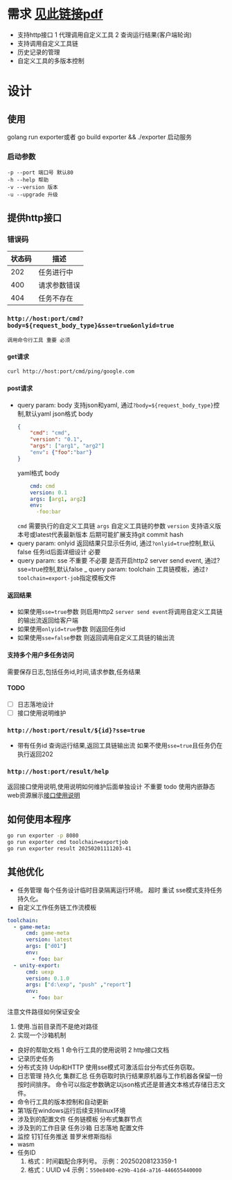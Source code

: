# 需求 [见此链接pdf](doc/客户端转表服务.pdf)
- 支持http接口
    1 代理调用自定义工具
    2 查询运行结果(客户端轮询)
- 支持调用自定义工具链
- 历史记录的管理
- 自定义工具的多版本控制

# 设计
## 使用
  golang run exporter或者
  go build exporter && ./exporter
  启动服务
### 启动参数
    -p --port 端口号 默认80
    -h --help 帮助
    -v --version 版本
    -u --upgrade 升级
## 提供http接口
### 错误码
| 状态码 | 描述 |
|--------|------|
| 202    | 任务进行中 |
| 400    | 请求参数错误 |
| 404    | 任务不存在 |

### `http://host:port/cmd?body=${request_body_type}&sse=true&onlyid=true`
    调用命令行工具 重要 必须
#### get请求
```bash
curl http://host:port/cmd/ping/google.com
```
#### post请求
- query param: body
支持json和yaml, 通过`?body=${request_body_type}`控制,默认yaml
    json格式 body
    ```json
    {
        "cmd": "cmd",
        "version": "0.1",
        "args": ["arg1", "arg2"]
        "env": {"foo":"bar"}
    }
    ```
    yaml格式 body
    ```yaml
        cmd: cmd
        version: 0.1
        args: [arg1, arg2]
        env:
          -foo:bar
    ```
    `cmd`
    需要执行的自定义工具链
    `args`
    自定义工具链的参数
    `version`
    支持语义版本号或latest代表最新版本
    后期可能扩展支持git commit hash
- query param: onlyid
返回结果只显示任务id, 通过`?onlyid=true`控制,默认false
任务id后面详细设计 必要
- query param: sse 不重要 不必要
是否开启http2 server send event, 通过?sse=true控制,默认false
_ query param: toolchain
工具链模板，通过`?toolchain=export-job`指定模板文件
#### 返回结果
- 如果使用`sse=true`参数 则启用http2 `server send event`将调用自定义工具链的输出流返回给客户端
- 如果使用`onlyid=true`参数 则返回任务id
- 如果使用`sse=false`参数 则返回调用自定义工具链的输出流
#### 支持多个用户多任务访问
需要保存日志,包括任务id,时间,请求参数,任务结果
#### TODO
- [ ] 日志落地设计
- [ ] 接口使用说明维护

### `http://host:port/result/${id}?sse=true`
- 带有任务id
查询运行结果,返回工具链输出流
如果不使用`sse=true`且任务仍在执行返回202
### `http://host:port/result/help`
返回接口使用说明,使用说明如何维护后面单独设计 不重要 todo
使用内嵌静态web资源展示[接口使用说明](api/http-doc.txt)

## 如何使用本程序
```bash
go run exporter -p 8080
go run exporter cmd toolchain=exportjob
go run exporter result 20250201111203-41
```

## 其他优化
- 任务管理
  每个任务设计临时目录隔离运行环境。
  超时 重试
  sse模式支持任务持久化。
- 自定义工作任务链工作流模板
```yml
toolchain:
  - game-meta:
      cmd: game-meta
      version: latest
      args: ["d01"]
      env:
        - foo: bar
  - unity-export:
      cmd: uexp
      version: 0.1.0
      args: ["d:\exp", "push" ,"report"]
      env:
        - foo: bar
```
注意文件路径如何保证安全
1. 使用.当前目录而不是绝对路径
2. 实现一个沙箱机制
- 良好的帮助文档
1 命令行工具的使用说明
2 http接口文档
- 记录历史任务
- 分布式支持
  Udp和HTTP
  使用sse模式可激活后台分布式任务窃取。
- 日志管理
  持久化 
  集群汇总 任务窃取时执行结果原机器与工作机器各保留一份
  按时间排序。
  命令可以指定参数确定以json格式还是普通文本格式存储日志文件。
- 命令行工具的版本控制和自动更新
- 第1版在windows运行后续支持linux环境
- 涉及到的配置文件
  任务链模板
  分布式集群节点
- 涉及到的工作目录
  任务沙箱
  日志落地
  配置文件
- 监控
  钉钉任务推送
  普罗米修斯指标
- wasm
- 任务ID
  1. 格式：时间戳配合序列号。
     示例：20250208123359-1
  2. 格式：UUID v4
     示例：`550e8400-e29b-41d4-a716-446655440000`